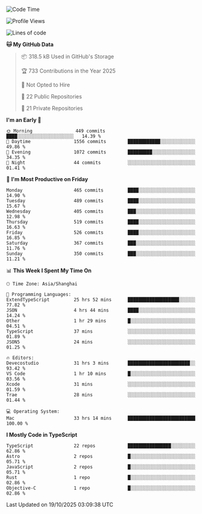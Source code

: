<!--START_SECTION:waka-->
![Code Time](http://img.shields.io/badge/Code%20Time-4%2C199%20hrs%2012%20mins-blue)

![Profile Views](http://img.shields.io/badge/Profile%20Views-0-blue)

![Lines of code](https://img.shields.io/badge/From%20Hello%20World%20I%27ve%20Written-3.5%20million%20lines%20of%20code-blue)

**🐱 My GitHub Data** 

> 📦 318.5 kB Used in GitHub's Storage 
 > 
> 🏆 733 Contributions in the Year 2025
 > 
> 🚫 Not Opted to Hire
 > 
> 📜 22 Public Repositories 
 > 
> 🔑 21 Private Repositories 
 > 
**I'm an Early 🐤** 

```text
🌞 Morning                449 commits         ████░░░░░░░░░░░░░░░░░░░░░   14.39 % 
🌆 Daytime                1556 commits        ████████████░░░░░░░░░░░░░   49.86 % 
🌃 Evening                1072 commits        █████████░░░░░░░░░░░░░░░░   34.35 % 
🌙 Night                  44 commits          ░░░░░░░░░░░░░░░░░░░░░░░░░   01.41 % 
```
📅 **I'm Most Productive on Friday** 

```text
Monday                   465 commits         ████░░░░░░░░░░░░░░░░░░░░░   14.90 % 
Tuesday                  489 commits         ████░░░░░░░░░░░░░░░░░░░░░   15.67 % 
Wednesday                405 commits         ███░░░░░░░░░░░░░░░░░░░░░░   12.98 % 
Thursday                 519 commits         ████░░░░░░░░░░░░░░░░░░░░░   16.63 % 
Friday                   526 commits         ████░░░░░░░░░░░░░░░░░░░░░   16.85 % 
Saturday                 367 commits         ███░░░░░░░░░░░░░░░░░░░░░░   11.76 % 
Sunday                   350 commits         ███░░░░░░░░░░░░░░░░░░░░░░   11.21 % 
```


📊 **This Week I Spent My Time On** 

```text
🕑︎ Time Zone: Asia/Shanghai

💬 Programming Languages: 
ExtendTypeScript         25 hrs 52 mins      ███████████████████░░░░░░   77.82 % 
JSON                     4 hrs 44 mins       ████░░░░░░░░░░░░░░░░░░░░░   14.24 % 
Other                    1 hr 29 mins        █░░░░░░░░░░░░░░░░░░░░░░░░   04.51 % 
TypeScript               37 mins             ░░░░░░░░░░░░░░░░░░░░░░░░░   01.89 % 
JSON5                    24 mins             ░░░░░░░░░░░░░░░░░░░░░░░░░   01.25 % 

🔥 Editors: 
Devecostudio             31 hrs 3 mins       ███████████████████████░░   93.42 % 
VS Code                  1 hr 10 mins        █░░░░░░░░░░░░░░░░░░░░░░░░   03.56 % 
Xcode                    31 mins             ░░░░░░░░░░░░░░░░░░░░░░░░░   01.59 % 
Trae                     28 mins             ░░░░░░░░░░░░░░░░░░░░░░░░░   01.44 % 

💻 Operating System: 
Mac                      33 hrs 14 mins      █████████████████████████   100.00 % 
```

**I Mostly Code in TypeScript** 

```text
TypeScript               22 repos            ████████████████░░░░░░░░░   62.86 % 
Astro                    2 repos             █░░░░░░░░░░░░░░░░░░░░░░░░   05.71 % 
JavaScript               2 repos             █░░░░░░░░░░░░░░░░░░░░░░░░   05.71 % 
Rust                     1 repo              █░░░░░░░░░░░░░░░░░░░░░░░░   02.86 % 
Objective-C              1 repo              █░░░░░░░░░░░░░░░░░░░░░░░░   02.86 % 
```




 Last Updated on 19/10/2025 03:09:38 UTC
<!--END_SECTION:waka-->